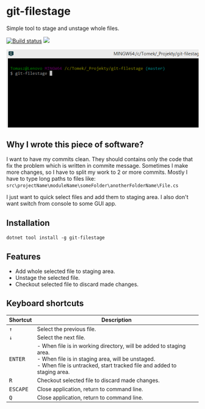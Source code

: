 # git-filestage

Simple tool to stage and unstage whole files.

[![Build status](https://prasol.visualstudio.com/git-filestage/_apis/build/status/git-filestage-CI)](https://prasol.visualstudio.com/git-filestage/_build/latest?definitionId=1)
[![](https://img.shields.io/nuget/v/git-filestage.svg)](https://www.nuget.org/packages/git-filestage/)

![](docs/git-filestage.gif)

## Why I wrote this piece of software?

I want to have my commits clean.
They should contains only the code that fix the problem which is written in commite message.
Sometimes I make more changes, so I have to split my work to 2 or more commits.
Mostly I have to type long paths to files like: `src\projectName\moduleName\someFolder\anotherFolderName\File.cs`

I just want to quick select files and add them to staging area.
I also don't want switch from console to some GUI app.

## Installation

	dotnet tool install -g git-filestage

## Features
- Add whole selected file to staging area.
- Unstage the selected file.
- Checkout selected file to discard made changes.

## Keyboard shortcuts

| Shortcut          | Description                                                                                                                                                                                           |
|-------------------|-------------------------------------------------------------------------------------------------------------------------------------------------------------------------------------------------------|
| <kbd>↑</kbd>      | Select the previous file.                                                                                                                                                                             |
| <kbd>↓</kbd>      | Select the next file.                                                                                                                                                                                 |
| <kbd>ENTER</kbd>  | - When file is in working directory, will be added to staging area.<br> - When file is in staging area, will be unstaged.<br> - When file is untracked, start tracked file and added to staging area. |
| <kbd>R</kbd>      | Checkout selected file to discard made changes.                                                                                                                                                       |
| <kbd>ESCAPE</kbd> | Close application, return to command line.                                                                                                                                                            |
| <kbd>Q</kbd>      | Close application, return to command line.                                                                                                                                                            |

